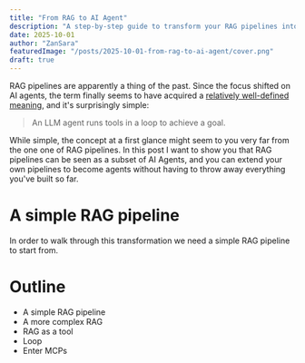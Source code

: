 ```yaml
---
title: "From RAG to AI Agent"
description: "A step-by-step guide to transform your RAG pipelines into effective AI agents."
date: 2025-10-01
author: "ZanSara"
featuredImage: "/posts/2025-10-01-from-rag-to-ai-agent/cover.png"
draft: true
---
```


RAG pipelines are apparently a thing of the past. Since the focus shifted on AI agents, the term finally seems to have acquired a [relatively well-defined  meaning](https://simonwillison.net/2025/Sep/18/agents/), and it's surprisingly simple:

> An LLM agent runs tools in a loop to achieve a goal.

While simple, the concept at a first glance might seem to you very far from the one one of RAG pipelines. In this post I want to show you that RAG pipelines can be seen as a subset of AI Agents, and you can extend your own pipelines to become agents without having to throw away everything you've built so far.

# A simple RAG pipeline

In order to walk through this transformation we need a simple RAG pipeline to start from. 



# Outline

- A simple RAG pipeline
- A more complex RAG
- RAG as a tool
- Loop
- Enter MCPs